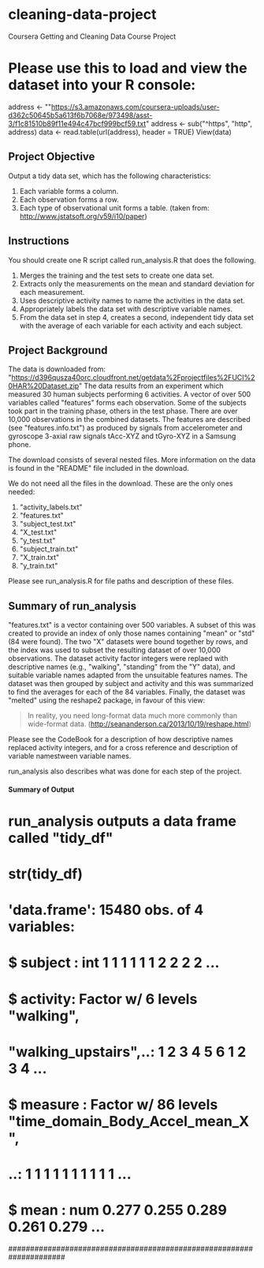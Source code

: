 # cleaning-data-project
Coursera Getting and Cleaning Data Course Project

# Please use this to load and view the dataset into your R console:
address <- ""https://s3.amazonaws.com/coursera-uploads/user-d362c50645b5a613f6b7068e/973498/asst-3/f1c81510b89f11e494c47bcf999bcf59.txt"
address <- sub("^https", "http", address)
data <- read.table(url(address), header = TRUE)
View(data)

## Project Objective
Output a tidy data set, which has the following characteristics:
1. Each variable forms a column.
2. Each observation forms a row.
3. Each type of observational unit forms a table.
(taken from: http://www.jstatsoft.org/v59/i10/paper)

## Instructions
You should create one R script called run_analysis.R that does the following.
1. Merges the training and the test sets to create one data set.
2. Extracts only the measurements on the mean and standard deviation for each measurement.
3. Uses descriptive activity names to name the activities in the data set.
4. Appropriately labels the data set with descriptive variable names. 
5. From the data set in step 4, creates a second, independent tidy data set with the average of each variable for each activity and each subject.

## Project Background
The data is downloaded from:
"https://d396qusza40orc.cloudfront.net/getdata%2Fprojectfiles%2FUCI%20HAR%20Dataset.zip"
The data results from an experiment which measured 30 human subjects performing 6 activities. A vector of over 500 variables called "features" forms each observation. Some of the subjects took part in the training phase, others in the test phase. There are over 10,000 observations in the combined datasets.
The features are described (see "features.info.txt") as produced by signals from accelerometer and gyroscope 3-axial raw signals tAcc-XYZ and tGyro-XYZ in a Samsung phone.

The download consists of several nested files. More information on the data is found in the "README" file included in the download.

We do not need all the files in the download. These are the only ones needed:
1. "activity_labels.txt"    
2. "features.txt"           
3. "subject_test.txt"  
4. "X_test.txt"        
5. "y_test.txt"        
6. "subject_train.txt"
7. "X_train.txt"      
8. "y_train.txt" 
      
Please see run_analysis.R for file paths and description of these files.      

## Summary of run_analysis
"features.txt" is a vector containing over 500 variables. A subset of this was created to provide an index of only those names containing "mean" or "std" (84 were found).
The two "X" datasets were bound together by rows, and the index was used to subset the resulting dataset of over 10,000 observations.
The dataset activity factor integers were replaed with descriptive names (e.g., "walking", "standing" from the "Y" data), and suitable variable names adapted from the unsuitable features names.
The dataset was then grouped by subject and activity and this was summarized to find the averages for each of the 84 variables.
Finally, the dataset was "melted" using the reshape2 package, in favour of this view:
> In reality, you need long-format data much more commonly than wide-format data.
(http://seananderson.ca/2013/10/19/reshape.html)

Please see the CodeBook for a description of how descriptive names replaced activity integers, and for a cross reference and description of variable namestween variable names.

run_analysis also describes what was done for each step of the project.

#### Summary of Output ##############################################
# run_analysis outputs a data frame called "tidy_df"
# str(tidy_df)
# 'data.frame':      15480 obs. of  4 variables:
#       $ subject : int  1 1 1 1 1 1 2 2 2 2 ...
#       $ activity: Factor w/ 6 levels "walking",
#                   "walking_upstairs",..: 1 2 3 4 5 6 1 2 3 4 ...
#       $ measure : Factor w/ 86 levels "time_domain_Body_Accel_mean_X",
#                    ..: 1 1 1 1 1 1 1 1 1 1 ...
#       $ mean    : num  0.277 0.255 0.289 0.261 0.279 ...
#####################################################################